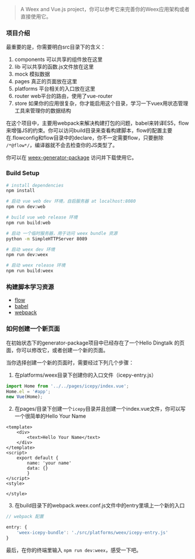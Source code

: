 > A Weex and Vue.js project，你可以参考它来完善你的Weex应用架构或者直接使用它。

### 项目介绍

最重要的是，你需要明白src目录下的含义：

1. components 可以共享的组件放在这里
2. lib 可以共享的函数.js文件放在这里
3. mock 模拟数据
4. pages 真正的页面放在这里
5. platforms 平台相关的入口放在这里
6. router web平台的路由，使用了vue-router
7. store 如果你的应用很复杂，你才能启用这个目录，学习一下vuex用状态管理工具来管理你的数据结构

在这个项目中，主要用webpack来解决构建打包的问题，babel来转译ES5，flow来增强JS的约束。你可以访问build目录来查看构建脚本，flow的配置主要在.flowconfig和flow目录中的declare，你不一定需要flow，只要删除 `/*@flow*/`，编译器就不会去检查你的JS类型了。

你可以在 [weex-generator-package](https://github.com/icepy/weex-generator-package) 访问并下载使用它。

### Build Setup

```bash
# install dependencies
npm install

# 启动 vue web dev 环境，自启服务器 at localhost:8080
npm run dev:web

# build vue web release 环境
npm run build:web

# 启动 一个临时服务器，用于访问 weex bundle 资源
python -m SimpleHTTPServer 8089

# 启动 weex dev 环境
npm run dev:weex

# 启动 weex release 环境
npm run build:weex

```

### 构建脚本学习资源

* [flow](https://flow.org/)
* [babel](https://babeljs.io/)
* [webpack](https://webpack.js.org/guides/)

### 如何创建一个新页面

在初始状态下的generator-package项目中已经存在了一个Hello Dingtalk 的页面，你可以修改它，或者创建一个新的页面。

当你选择创建一个新的页面时，需要经过下列几个步骤：

1. 在platforms/weex目录下创建你的入口文件（icepy-entry.js）

```JavaScript
import Home from '../../pages/icepy/index.vue';
Home.el = '#app';
new Vue(Home);
```
2. 在pages/目录下创建一个`icepy`目录并且创建一个index.vue文件，你可以写一个很简单的Hello Your Name

```Vue
<template>
	<div>
		<text>Hello Your Name</text>
	</div>
</template>
<script>
	export default {
		name: 'your name'
		data: {}
		}
</script>
<style>

</style>
```

3. 在build目录下的webpack.weex.conf.js文件中的entry里填上一个新的入口

```JavaScript
// webpack 配置

entry: {
	'weex-icepy-bundle': './src/platforms/weex/icepy-entry.js'
}
```

最后，在你的终端里输入 `npm run dev:weex`，感受一下吧。
